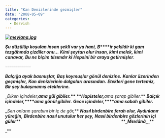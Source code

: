 ```yaml
---
title: "Kan Denizlerinde gezmişler"
date: "2008-05-09"
categories: 
  - Dervish
---
```


**_[![mevlana.jpg](/uploads/2008/05/mevlana-3.jpg)](/uploads/2008/05/mevlana-3.jpg "mevlana.jpg")_**

**_Şu düzülüp koşulan insan şekli var ya hani,_** **_B_****_ir şekildir ki gam tezgâhında çizdiler onu..._** **_Kimi şeytan olur insan, kimi melek, kimi canavar,_** **_Bu ne biçim tılsımdır ki_** **_Hepsini bir araya getirmişler_**.   

\-------------

**_Balçığa ayak basmışlar,_** **_Baş koymuşlar gönül denizine._** **_Kanlar üzerinden geçmişler,_** **_Kan denizlerinin dalgaları arasından._** **_Etekleri gene tertemiz,_** **_Bir şey bulaşmamış eteklerine._**

**_**_Diken içindeler,_****_ama gül gibiler._** **_Hapisteler,_****_ama şarap gibiler._** **_Balçık içindeler,_****_ama gönül gibiler._** **_Gece içindeler,_****_ama sabah gibiler._**

**_**_Sen onların şarabını bir iç de gör,_** **_Nasıl birdenbire ferah olur, Aydınlanır yüreğin,_** **_Birdenbire nasıl unutulur her şey,_** **_Nasıl birdenbire gözlerinin içi güler_**_**                                                                                   **_**_**_**_Mevlânâ_**_**_**_**

_**
